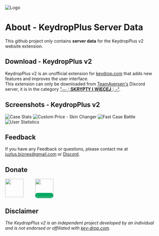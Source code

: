 
![Logo](https://github.com/Juzlus/omega-strikers-overlay/blob/main/image/Keydrop+Server_Icon.png?raw=true)


# About - KeydropPlus Server Data

This github project only contains **server data** for the KeydropPlus v2 website extension. 


## Download - KeydropPlus v2

KeydropPlus v2 is an unofficial extension for [keydrop.com](https://key-drop.com/) that adds new features and improves the user interface.
<br>
This extension can only be downloaded from [TeamAversen's](https://discord.gg/6XS4AXRKSB) Discord server, it is in the category ["⎯⎯┊𝐒𝐊𝐑𝐘𝐏𝐓𝐘 𝐈 𝐖𝐈𝐄𝐂𝐄𝐉┊⎯"](https://discord.com/channels/345932678647775232/1097920187040284712).


## Screenshots - KeydropPlus v2

![Case Stats](https://media.discordapp.net/attachments/888958910621429832/1122657619769823302/image.png?width=1174&height=657)
![Custom Price - Skin Changer](https://media.discordapp.net/attachments/888958910621429832/1122657243159072808/image.png?width=1151&height=656)
![Fast Case Battle](https://media.discordapp.net/attachments/888958910621429832/1122656999822348288/image.png?width=1260&height=571)
![User Statistics](https://media.discordapp.net/attachments/888958910621429832/1122657464324739252/image.png?width=1089&height=657)


## Feedback

If you have any Feedback or questions, please contact me at juzlus.biznes@gmail.com or [Discord](https://discordapp.com/users/284780352042434570).


## Donate
<span>
  <a href="https://www.buymeacoffee.com/juzlus" target="_blank" alt="buymeacoffee" style="width: 40%; text-decoration: none; margin-right: 20px;">
    <img src="https://www.codehim.com/wp-content/uploads/2022/09/bmc-button-640x180.png" style="height: 60px;">
  </a>
  <a>⠀</a>
  <a href="https://buycoffee.to/juzlus" target="_blank" alt="buycoffee" style="text-decoration: none; width: 40%; background-color: rgb(0, 169, 98);border-radius: 10px;">
    <img src="https://buycoffee.to/btn/buycoffeeto-btn-primary.svg" style="height: 60px">
  </a>
</span>


## Disclaimer

_The KeydropPlus v2 is an independent project developed by an individual and is not endorsed or affiliated with [key-drop.com](https://key-drop.com/)._

